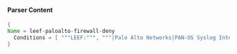 #### Parser Content
```Java
{
Name = leef-paloalto-firewall-deny
  Conditions = [ """LEEF:""", """|Palo Alto Networks|PAN-OS Syslog Integration|""", """|deny|""" ]
}
```